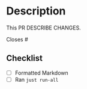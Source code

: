 # Description

This PR DESCRIBE CHANGES.

Closes #

## Checklist

- [ ] Formatted Markdown
- [ ] Ran `just run-all`
